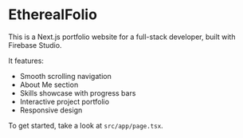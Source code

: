 # EtherealFolio

This is a Next.js portfolio website for a full-stack developer, built with Firebase Studio.

It features:
- Smooth scrolling navigation
- About Me section
- Skills showcase with progress bars
- Interactive project portfolio
- Responsive design

To get started, take a look at `src/app/page.tsx`.
